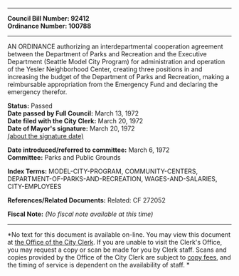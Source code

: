 * * * * *  
  
**Council Bill Number: [](#h0)[](#h2)92412**   
**Ordinance Number: 100788**  
  
* * * * *  
  
AN ORDINANCE authorizing an interdepartmental cooperation agreement between the Department of Parks and Recreation and the Executive Department (Seattle Model City Program) for administration and operation of the Yesler Neighborhood Center, creating three positions in and increasing the budget of the Department of Parks and Recreation, making a reimbursable appropriation from the Emergency Fund and declaring the emergency therefor.  
  
**Status:** Passed   
**Date passed by Full Council:** March 13, 1972   
**Date filed with the City Clerk:** March 20, 1972   
**Date of Mayor's signature:** March 20, 1972   
[(about the signature date)](/~public/approvaldate.htm)   
  
  
**Date introduced/referred to committee:** March 6, 1972   
**Committee:** Parks and Public Grounds   
  
**Index Terms:** MODEL-CITY-PROGRAM, COMMUNITY-CENTERS, DEPARTMENT-OF-PARKS-AND-RECREATION, WAGES-AND-SALARIES, CITY-EMPLOYEES  
  
**References/Related Documents:** Related: CF 272052  
  
**Fiscal Note:** *(No fiscal note available at this time)*  
  
* * * * *  
  
*No text for this document is available on-line. You may view this document at [the Office of the City Clerk](http://www.seattle.gov/leg/clerk/contactUs.htm). If you are unable to visit the Clerk's Office, you may request a copy or scan be made for you by Clerk staff. Scans and copies provided by the Office of the City Clerk are subject to [copy fees](http://clerk.seattle.gov/~public/clerkfees.htm), and the timing of service is dependent on the availability of staff. *  
  
  
